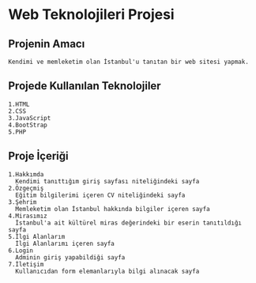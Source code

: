 # Web Teknolojileri Projesi

## Projenin Amacı <br/>
`Kendimi ve memleketim olan İstanbul'u tanıtan bir web sitesi yapmak.`

## Projede Kullanılan Teknolojiler <br/>
```
1.HTML
2.CSS
3.JavaScript
4.BootStrap
5.PHP
```

## Proje İçeriği
```
1.Hakkımda
  Kendimi tanıttığım giriş sayfası niteliğindeki sayfa
2.Özgeçmiş
  Eğitim bilgilerimi içeren CV niteliğindeki sayfa
3.Şehrim
  Memleketim olan İstanbul hakkında bilgiler içeren sayfa
4.Mirasımız
  İstanbul'a ait kültürel miras değerindeki bir eserin tanıtıldığı sayfa
5.İlgi Alanlarım
  İlgi Alanlarımı içeren sayfa
6.Login
  Adminin giriş yapabildiği sayfa
7.İletişim
  Kullanıcıdan form elemanlarıyla bilgi alınacak sayfa
```
